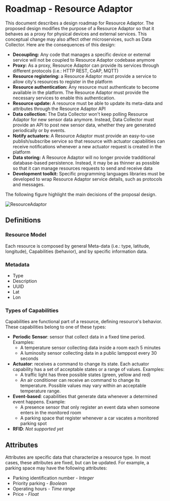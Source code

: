 # Roadmap - Resource Adaptor

This document describes a design roadmap for Resource Adaptor. The proposed
design modifies the purpose of a Resource Adaptor so that it behaves as a proxy
for physical devices and external services. This conceptual change may also
affect other microservices, such as Data Collector. Here are the consequences
of this design:

* **Decoupling:** Any code that manages a specific device or external service
will not be coupled to Resource Adaptor codebase anymore
* **Proxy:** As a proxy, Resource Adaptor can provide its services through
different protocols (i.e.: HTTP REST, CoAP, MQTT)
* **Resource registering:** a Resource Adaptor must provide a service to 
allow city's resources to register in the platform
* **Resource authentication:** Any resource must authenticate to become 
available in the platform. The Resource Adaptor must provide the necessary
services to enable this authentication.
* **Resource update:** A resource must be able to update its meta-data and
attributes through the Resource Adaptor API
* **Data collection:** The Data Collector won't keep polling Resource Adaptor 
for new sensor data anymore. Instead, Data Collector must provide an API to
post new sensor data, whether they are generated periodically or by events.
* **Notify actuators:** A Resource Adaptor must provide an easy-to-use 
publish/subscribe service so that resource with actuator capabilities can
receive notifications whenever a new actuator request is created in the 
platform
* **Data storing:** A Resource Adaptor will no longer provide tradditional
database-based persistence. Instead, it may be as thinner as possible so that
it can manage resources requests to send and receive data
* **Development toolkit:** Specific programming languages libraries must be
developed to wrap Resource Adaptor service details, such as protocols and 
messages.

The following figure highlight the main decisions of the proposal design.

![ResourceAdaptor](../images/resource_adaptor_roadmap.png)

## Definitions

### Resource Model

Each resource is composed by general Meta-data (i.e.: type, latitude, 
longitude), Capabilities (behavior), and by specific information data.

### Metadata

* Type
* Description
* UUID
* Lat
* Lon

### Types of Capabilities

Capabilities are functional part of a resource, defining resource's behavior.
These capabilities belong to one of these types:

* **Periodic Sensor**: sensor that collect data in a fixed time period.
Examples:
  * A temperature sensor collecting data inside a room each 5 minutes
  * A luminosity sensor collecting data in a public lamppost every 30 seconds
* **Actuator**: receives a command to change its state. Each actuator
capability has a set of acceptable states or a range of values. Examples:
  * A traffic light has three possible states (green, yellow and red)
  * An air conditioner can receive an command to change its temperature.
  Possible values may vary within an acceptable temperature range.
* **Event-based**: capabilities that generate data whenever a determined event
happens. Example:
  * A presence sensor that only register an event data when someone enters in
  the monitored room
  * A parking space that register whenever a car vacates a monitored parking
  spot
* **RFID**: *Not supported yet*

## Attributes

Attributes are specific data that characterize a resource type. In most cases,
these attributes are fixed, but can be updated. For example, a parking space
may have the following attributes:

* Parking identification number - *Integer*
* Priority parking -  *Boolean*
* Operating hours - *Time range*
* Price - *Float* 


